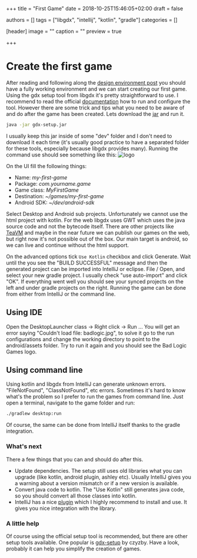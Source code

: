 +++
title = "First Game"
date = 2018-10-25T15:46:05+02:00
draft = false

authors = []
tags = ["libgdx", "intellij", "kotlin", "gradle"]
categories = []

[header]
image = ""
caption = ""
preview = true

+++

# Create the first game

After reading and following along the [design environment post](../design-environment) you should have a fully working environment and we can start creating our first game.
Using the gdx setup tool from libgdx it's pretty straightforward to use. I recommend to read the official [documentation](https://github.com/libgdx/libgdx/wiki/Project-Setup-Gradle) how to run and configure the tool. However there are some trick and tips what you need to be aware of and do after the game has been created. Lets download the [jar](https://libgdx.badlogicgames.com/nightlies/dist/gdx-setup.jar) and run it.

```sh
java -jar gdx-setup.jar
```

I usually keep this jar inside of some "dev" folder and I don't need to download it each time (it's usually good practice to have a separated folder for these tools, especially because libgdx provides many).
Running the command use should see something like this:
![logo](https://camo.githubusercontent.com/e4c5170e04b8583b42b81375067dfc3cc70d5a5c/687474703a2f2f692e696d6775722e636f6d2f6e49356c514b542e6a7067)

On the UI fill the following things:

- Name: _my-first-game_
- Package: _com.yourname.game_
- Game class: _MyFirstGame_
- Destination: _~/games/my-first-game_
- Android SDK: _~/dev/android-sdk_

Select Desktop and Android sub projects. Unfortunately we cannot use the html project with kotlin. For the web libgdx uses GWT which uses the java source code and not the bytecode itself. There are other projects like [TeaVM](http://www.teavm.org/) and maybe in the near future we can publish our games on the web, but right now it's not possible out of the box. Our main target is android, so we can live and continue without the html support.

On the advanced options tick `Use Kotlin` checkbox and click Generate. Wait until the you see the "BUILD SUCCESSFUL" message and then the generated project can be imported into IntelliJ or eclipse. File / Open, and select your new gradle project. I usually check "use auto-import" and click "OK". If everything went well you should see your synced projects on the left and under gradle projects on the right. Running the game can be done from either from IntelliJ or the command line.

## Using IDE

Open the DesktopLauncher class -> Right click -> Run ... You will get an error saying "Couldn't load file: badlogic.jpg", to solve it go to the run configurations and change the working directory to point to the android/assets folder. Try to run it again and you should see the Bad Logic Games logo.

## Using command line

Using kotlin and libgdx from IntelliJ can generate unknown errors. "FileNotFound", "ClassNotFound", etc errors. Sometimes it's hard to know what's the problem so I prefer to run the games from command line. Just open a terminal, navigate to the game folder and run:

```sh
./gradlew desktop:run
```

Of course, the same can be done from IntelliJ itself thanks to the gradle integration.

### What's next

There a few things that you can and should do after this.

- Update dependencies. The setup still uses old libraries what you can upgrade (like kotlin, android plugin, ashley etc). Usually IntelliJ gives you a warning about a version mismatch or if a new version is available.
- Convert java code to kotlin. The "Use Kotlin" still generates java code, so you should convert all those classes into kotlin.
- IntelliJ has a nice [plugin](https://plugins.jetbrains.com/plugin/8509-libgdx-plugin) which I highly recommend to install and use. It gives you nice integration with the library.

### A little help

Of course using the official setup tool is recommended, but there are other setup tools available. One popular is [gdx-setup](https://github.com/czyzby/gdx-setup) by czyzby. Have a look, probably it can help you simplify the creation of games.
